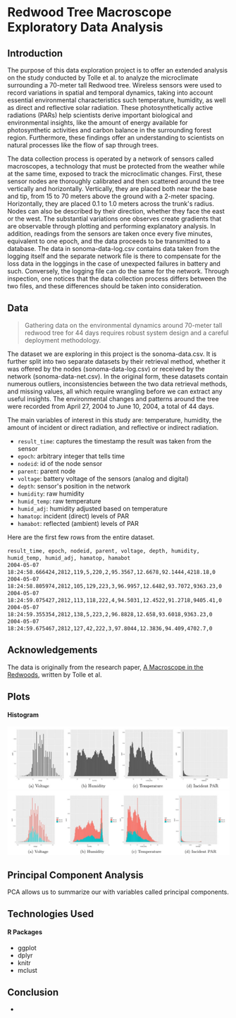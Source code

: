 # Redwood Tree Macroscope Exploratory Data Analysis

## Introduction

The purpose of this data exploration project is to offer an extended analysis on the study conducted by Tolle et al. to analyze the microclimate surrounding a 70-meter tall Redwood tree. Wireless sensors were used to record variations in spatial and temporal dynamics, taking into account essential environmental characteristics such temperature, humidity, as well as direct and reflective solar radiation.
These photosynthetically active radiations (PARs) help scientists derive important biological and environmental insights, like the amount of energy available for photosynthetic activities and carbon balance in the surrounding forest region. Furthermore, these findings offer an understanding to scientists on natural processes like the flow of sap through trees. 

The data collection process is operated by a network of sensors called macroscopes, a technology that must be protected from the weather while at the same time, exposed to track the microclimatic changes.  First, these sensor nodes are thoroughly calibrated and then scattered around the tree vertically and horizontally. Vertically, they are placed both near the base and tip, from 15 to 70 meters above the ground with a 2-meter spacing. Horizontally, they are placed 0.1 to 1.0 meters across the trunk's radius. Nodes can also be described by their direction, whether they face the east or the west. The substantial variations one observes create gradients that are observable through plotting and performing explanatory analysis. In addition, readings from the sensors are taken once every five minutes, equivalent to one epoch, and the data proceeds to be transmitted to a database. The data in sonoma-data-log.csv contains data taken from the logging itself and the separate network file is there to compensate for the loss data in the loggings in the case of unexpected failures in battery and such. Conversely, the logging file can do the same for the network. Through inspection, one notices that the data collection process differs between the two files, and these differences should be taken into consideration.

## Data

> Gathering data on the environmental dynamics around 70-meter tall redwood tree for 44 days requires robust system design and a careful deployment methodology.

The dataset we are exploring in this project is the sonoma-data.csv. It is further split into two separate datasets by their retrieval method, whether it was offered by the nodes (sonoma-data-log.csv) or received by the network (sonoma-data-net.csv). In the original form, these datasets contain numerous outliers, inconsistencies between the two data retrieval methods, and missing values, all which require wrangling before we can extract any useful insights. The environmental changes and patterns around the tree were recorded from April 27, 2004 to June 10, 2004, a total of 44 days.

The main variables of interest in this study are: temperature, humidity, the amount of incident or direct radiation, and reflective or indirect radiation. 

* ``result_time``: captures the timestamp the result was taken from the sensor
* ``epoch``: arbitrary integer that tells time
* ``nodeid``: id of the node sensor
* ``parent``: parent node
* ``voltage``: battery voltage of the sensors (analog and digital)
* ``depth``: sensor's position in the network
* ``humidity``: raw humidity
* ``humid_temp``: raw temperature
* ``humid_adj``: humidity adjusted based on temperature
* ``hamatop``: incident (direct) levels of PAR
* ``hamabot``: reflected (ambient) levels of PAR

Here are the first few rows from the entire dataset.
```
result_time, epoch, nodeid, parent, voltage, depth, humidity, humid_temp, humid_adj, hamatop, hamabot
2004-05-07 18:24:58.666424,2812,119,5,220,2,95.3567,12.6678,92.1444,4218.18,0
2004-05-07 18:24:58.805974,2812,105,129,223,3,96.9957,12.6482,93.7072,9363.23,0
2004-05-07 18:24:59.075427,2812,113,118,222,4,94.5031,12.4522,91.2718,9405.41,0
2004-05-07 18:24:59.355354,2812,138,5,223,2,96.8828,12.658,93.6018,9363.23,0
2004-05-07 18:24:59.675467,2812,127,42,222,3,97.8044,12.3836,94.409,4702.7,0
```
## Acknowledgements 
The data is originally from the research paper, [A Macroscope in the Redwoods](https://github.com/arjunmann73/Data-Analytics-Projects), written by Tolle et al.

## Plots

#### Histogram
![histogram](https://github.com/janiceji/redwood-eda/blob/main/plots/feature-histograms.JPG)
![histogram2](https://github.com/janiceji/redwood-eda/blob/main/plots/feature-stacked-columns.JPG)

## Principal Component Analysis
PCA allows us to summarize our with variables called principal components.


## Technologies Used
#### R Packages
- ggplot
- dplyr
- knitr
- mclust

## Conclusion
- 
